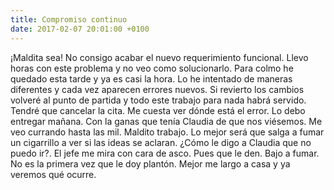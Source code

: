 ```yaml
---
title: Compromiso continuo
date: 2017-02-07 20:01:00 +0100
---
```

¡Maldita sea! No consigo acabar el nuevo requerimiento funcional. Llevo horas con
este problema y no veo como solucionarlo. Para colmo he quedado esta tarde y ya
es casi la hora. Lo he intentado de maneras diferentes y cada vez aparecen
errores nuevos. Si revierto los cambios volveré al punto de partida y todo este
trabajo para nada habrá servido. Tendré que cancelar la cita. Me cuesta ver
dónde está el error. Lo debo entregar mañana. Con la ganas que tenía Claudia de
que nos viésemos. Me veo currando hasta las mil. Maldito trabajo. Lo mejor será
que salga a fumar un cigarrillo a ver si las ideas se aclaran. ¿Cómo le digo a
Claudia que no puedo ir?. El jefe me mira con cara de asco. Pues que le den.
Bajo a fumar. No es la primera vez que le doy plantón. Mejor me largo a casa y
ya veremos qué ocurre.
